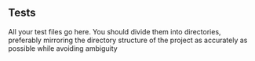 ## Tests

All your test files go here. You should divide them into directories, preferably mirroring the directory structure of the project as accurately as possible while avoiding ambiguity